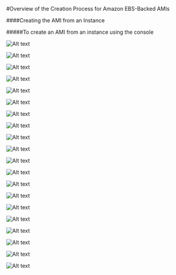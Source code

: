 #Overview of the Creation Process for Amazon EBS-Backed AMIs

####Creating the AMI from an Instance

#####To create an AMI from an instance using the console 

![Alt text](http://i62.tinypic.com/2q8ygdi.jpg)

![Alt text](http://i59.tinypic.com/2iifpmu.jpg)

![Alt text](http://i59.tinypic.com/2uemwec.jpg)

![Alt text](http://i58.tinypic.com/34ik4zc.jpg)

![Alt text](http://i60.tinypic.com/10qcvv7.jpg)

![Alt text](http://i57.tinypic.com/jjmyhf.jpg)

![Alt text](http://i61.tinypic.com/200sjmc.jpg)

![Alt text](http://i61.tinypic.com/2mx3b6o.jpg)

![Alt text](http://i62.tinypic.com/149z3mg.jpg)

![Alt text](http://i62.tinypic.com/mvkfpx.jpg)

![Alt text](http://i61.tinypic.com/4ucbxy.jpg)

![Alt text](http://i61.tinypic.com/xllenp.jpg)

![Alt text](http://i62.tinypic.com/11qle0j.jpg)

![Alt text](http://i58.tinypic.com/oian8l.jpg)

![Alt text](http://i57.tinypic.com/3355e9k.jpg)

![Alt text](http://i58.tinypic.com/2v2b968.jpg)

![Alt text](http://i60.tinypic.com/2eunyib.jpg)

![Alt text](http://i59.tinypic.com/166y72x.jpg)

![Alt text](http://i60.tinypic.com/2ylsk6v.jpg)

![Alt text](http://i61.tinypic.com/25iwsxk.jpg)
